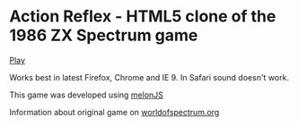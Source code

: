 Action Reflex - HTML5 clone of the 1986 ZX Spectrum game
=============================================================================

[Play](http://newagebegins.github.com/ActionReflex/ActionReflex.html)

Works best in latest Firefox, Chrome and IE 9. In Safari sound doesn't work.

This game was developed using [melonJS](http://melonjs.org/)

Information about original game on [worldofspectrum.org](http://www.worldofspectrum.org/infoseekid.cgi?id=0000078)
